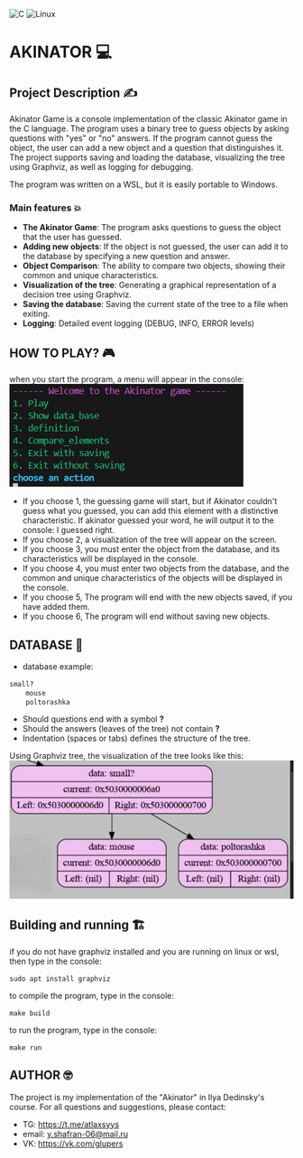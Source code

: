 ![C](https://img.shields.io/badge/C-blue)
![Linux](https://img.shields.io/badge/🐧%20Linux-yellow)
# AKINATOR :computer:
## Project Description :writing_hand:
Akinator Game is a console implementation of the classic Akinator game in the C language. The program uses a binary tree to guess objects by asking questions with "yes" or "no" answers. If the program cannot guess the object, the user can add a new object and a question that distinguishes it. The project supports saving and loading the database, visualizing the tree using Graphviz, as well as logging for debugging.

The program was written on a WSL, but it is easily portable to Windows.

### Main features :boom:
- **The Akinator Game**: The program asks questions to guess the object that the user has guessed.
- **Adding new objects**: If the object is not guessed, the user can add it to the database by specifying a new question and answer.
- **Object Comparison**: The ability to compare two objects, showing their common and unique characteristics.
- **Visualization of the tree**: Generating a graphical representation of a decision tree using Graphviz.
- **Saving the database**: Saving the current state of the tree to a file when exiting.
- **Logging**: Detailed event logging (DEBUG, INFO, ERROR levels)

## HOW TO PLAY? :video_game:
when you start the program, a menu will appear in the console:
![example](image_for_readme/menu.png)
- If you choose 1, the guessing game will start, but if Akinator couldn't guess what you guessed, you can add this element with a distinctive characteristic. If akinator guessed your word, he will output it to the console: I guessed right.
- If you choose 2, a visualization of the tree will appear on the screen.
- If you choose 3, you must enter the object from the database, and its characteristics will be displayed in the console.
- If you choose 4, you must enter two objects from the database, and the common and unique characteristics of the objects will be displayed in the console.
- If you choose 5, The program will end with the new objects saved, if you have added them.
- If you choose 6, The program will end without saving new objects.

## DATABASE :dizzy:
- database example:
```
small?
    mouse
    poltorashka
```
- Should questions end with a symbol **?**
- Should the answers (leaves of the tree) not contain **?**
- Indentation (spaces or tabs) defines the structure of the tree.

Using Graphviz tree, the visualization of the tree looks like this:
![example](image_for_readme/for_readme.png)

## Building and running :building_construction:
if you do not have graphviz installed and you are running on linux or wsl, then type in the console:
```
sudo apt install graphviz
```
to compile the program, type in the console:
```
make build
```
to run the program, type in the console:
```
make run
```

## AUTHOR :nerd_face:
The project is my implementation of the "Akinator" in Ilya Dedinsky's course.
For all questions and suggestions, please contact:
- TG: https://t.me/atlaxsyys
-  email: y.shafran-06@mail.ru
- VK: https://vk.com/glupers

